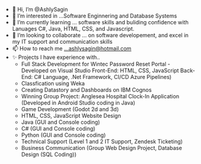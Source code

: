 - 👋 Hi, I’m @AshlySagin
- 👀 I’m interested in ...Software Enginnering and Database Systems 
- 🌱 I’m currently learning ... software skills and buliding confidence with Lanuages C#, Java, HTML, CSS, and Javascript. 
- 💞️ I’m looking to collaborate ... on software developement, and excel in my IT support and communication skills
- 📫 How to reach me ...ashlysagin@hotmail.com
- ✨ Projects I have experience with..
  - Full Stack Development for Wintec Password Reset Portal - Developed on Visual Studio 
      Front-End: HTML, CSS, JavaScript 
      Back-End: C# Language, .Net Framework, CI/CD Azure Pipelines) 
  - Classfication using Weka 
  - Creating Datastory and Dashboards on IBM Cognos 
  - Winning Group Project: Anglesea Hospital Clock-In Application (Developed in Android Studio coding in Java)
  - Game Development (Godot 2d and 3d)
  - HTML, CSS, JavaScript Website Design 
  - Java (GUI and Console coding)
  - C# (GUI and Console coding)
  - Python (GUI and Console coding)
  - Technical Support (Level 1 and 2 IT Support, Zendesk Ticketing)
  - Business Communication (Group Web Design Project, Database Design (SQL Coding))


<!---
AshlySagin/AshlySagin is a ✨ special ✨ repository because its `README.md` (this file) appears on your GitHub profile.
You can click the Preview link to take a look at your changes.
--->
